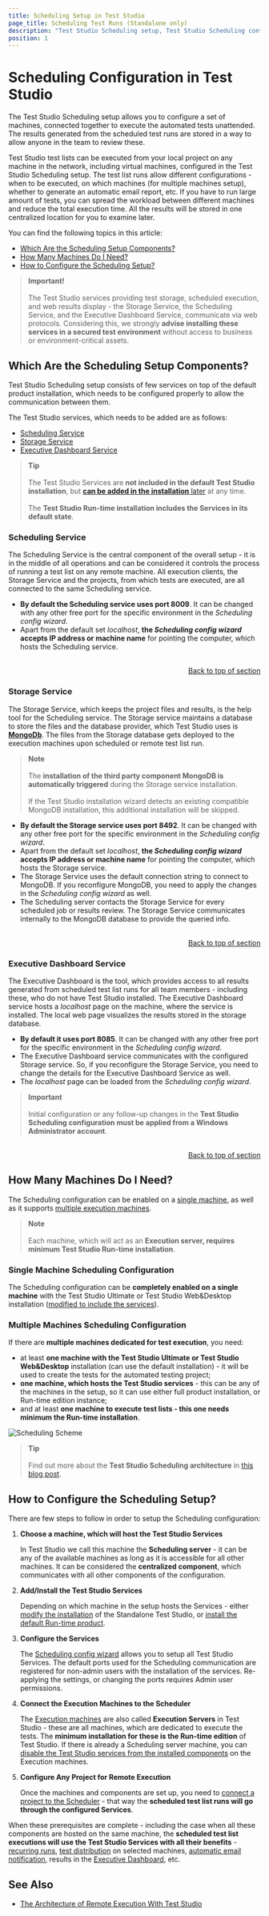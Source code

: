 ```yaml
---
title: Scheduling Setup in Test Studio
page_title: Scheduling Test Runs (Standalone only)
description: "Test Studio Scheduling setup, Test Studio Scheduling configuration. Schedule Test List Runs, Run test lists remotely. How to configure the Test Studio Scheduling setup. What to use the Test Studio scheduling for"
position: 1
---
```

# Scheduling Configuration in Test Studio

The Test Studio Scheduling setup allows you to configure a set of machines, connected together to execute the automated tests unattended. The results generated from the scheduled test runs are stored in a way to allow anyone in the team to review these.

Test Studio test lists can be executed from your local project on any machine in the network, including virtual machines, configured in the Test Studio Scheduling setup. The test list runs allow different configurations - when to be executed, on which machines (for multiple machines setup), whether to generate an automatic email report, etc. If you have to run large amount of tests, you can spread the workload between different machines and reduce the total execution time. All the results will be stored in one centralized location for you to examine later.

You can find the following topics in this article:

- [Which Are the Scheduling Setup Components?](#which-are-the-scheduling-setup-components)
- [How Many Machines Do I Need?](#how-many-machines-do-i-need)
- [How to Configure the Scheduling Setup?](#how-to-configure-the-scheduling-setup)

> __Important!__
> <br>
> <br>
> The Test Studio services providing test storage, scheduled execution, and web results display - the Storage Service, the Scheduling Service, and the Executive Dashboard Service, communicate via web protocols. Considering this, we strongly __advise installing these services in a secured test environment__ without access to business or environment-critical assets.

## Which Are the Scheduling Setup Components?

Test Studio Scheduling setup consists of few services on top of the default product installation, which needs to be configured properly to allow the communication between them.

The Test Studio services, which needs to be added are as follows:

- [Scheduling Service](#scheduling-service)
- [Storage Service](#storage-service)
- [Executive Dashboard Service](#executive-dashboard-service)

> __Tip__
> <br>
> <br>
> The Test Studio Services are __not included in the default Test Studio installation__, but <a href="/prerequisites/installation/add-services" target="_blank">__can be added in the installation__ later</a> at any time.
> <br>
> <br>
> The __Test Studio Run-time installation includes the Services in its default state__.

### Scheduling Service

The Scheduling Service is the central component of the overall setup - it is in the middle of all operations and can be considered it controls the process of running a test list on any remote machine. All execution clients, the Storage Service and the projects, from which tests are executed, are all connected to the same Scheduling service.

- __By default the Scheduling service uses port 8009__. It can be changed with any other free port for the specific environment in the _Scheduling config wizard_.
- Apart from the default set _localhost_, __the _Scheduling config wizard_ accepts IP address or machine name__ for pointing the computer, which hosts the Scheduling service.

<br>
<div><a style="float:right" href="#which-are-the-scheduling-setup-components">Back to top of section</a></div>
<br>

### Storage Service

The Storage Service, which keeps the project files and results, is the help tool for the Scheduling service. The Storage service maintains a database to store the files and the database provider, which Test Studio uses is <a href="https://www.mongodb.com" target="_blank">**MongoDb**</a>. The files from the Storage database gets deployed to the execution machines upon scheduled or remote test list run.

> __Note__
> <br>
> <br>
> The __installation of the third party component MongoDB is automatically triggered__ during the Storage service installation.
> <br>
> <br>
> If the Test Studio installation wizard detects an existing compatible MongoDB installation, this additional installation will be skipped.

- __By default the Storage service uses port 8492__. It can be changed with any other free port for the specific environment in the _Scheduling config wizard_.
- Apart from the default set _localhost_, __the _Scheduling config wizard_ accepts IP address or machine name__ for pointing the computer, which hosts the Storage service.
- The Storage Service uses the default connection string to connect to MongoDB. If you reconfigure MongoDB, you need to apply the changes in the _Scheduling config wizard_ as well.
- The Scheduling server contacts the Storage Service for every scheduled job or results review. The Storage Service communicates internally to the MongoDB database to provide the queried info.

<br>
<div><a style="float:right" href="#which-are-the-scheduling-setup-components">Back to top of section</a></div>
<br>

### Executive Dashboard Service

The Executive Dashboard is the tool, which provides access to all results generated from scheduled test list runs for all team members - including these, who do not have Test Studio installed. The Executive Dashboard service hosts a _localhost_ page on the machine, where the service is installed. The local web page visualizes the results stored in the storage database.

- __By default it uses port 8085__. It can be changed with any other free port for the specific environment in the _Scheduling config wizard_.
- The Executive Dashboard service communicates with the configured Storage service. So, if you reconfigure the Storage Service, you need to change the details for the Executive Dashboard Service as well.
- The _localhost_ page can be loaded from the _Scheduling config wizard_.

> __Important__
> <br>
> <br>
> Initial configuration or any follow-up changes in the __Test Studio Scheduling configuration must be applied from a Windows Administrator account__.

<br>
<div><a style="float:right" href="#which-are-the-scheduling-setup-components">Back to top of section</a></div>
<br>

## How Many Machines Do I Need?

The Scheduling configuration can be enabled on a [single machine](#single-machine-scheduling-configuration), as well as it supports [multiple execution machines](#multiple-machines--scheduling-configuration).

> __Note__
> <br>
> <br>
> Each machine, which will act as an __Execution server, requires minimum Test Studio Run-time installation__.

### Single Machine Scheduling Configuration

The Scheduling configuration can be __completely enabled on a single machine__ with the Test Studio Ultimate or Test Studio Web&Desktop installation (<a href="/prerequisites/installation/add-services" target="_blank">modified to include the services</a>).

### Multiple Machines  Scheduling Configuration

If there are __multiple machines dedicated for test execution__, you need:

- at least __one machine with the Test Studio Ultimate or Test Studio Web&Desktop__ installation (can use the default installation) - it will be used to create  the tests for the automated testing project;
- __one machine, which hosts the Test Studio services__ - this can be any of the machines in the setup, so it can use either full product installation, or Run-time edition instance;
- and at least __one machine to execute test lists - this one needs minimum the Run-time installation__.

![Scheduling Scheme][1]

> __Tip__
> <br>
> <br>
> Find out more about the __Test Studio Scheduling architecture__ in <a href="https://www.telerik.com/blogs/architecture-remote-execution-test-studio" target="_blank">this blog post</a>.

## How to Configure the Scheduling Setup?

There are few steps to follow in order to setup the Scheduling configuration:

1. __Choose a machine, which will host the Test Studio Services__

    In Test Studio we call this machine the __Scheduling server__ - it can be any of the available machines as long as it is accessible for all other machines. It can be considered the __centralized component__, which communicates with all other components of the configuration.
2. __Add/Install the Test Studio Services__

    Depending on which machine in the setup hosts the Services - either <a href="/prerequisites/installation/add-services" target="_blank">modify the installation</a> of the Standalone Test Studio, or <a href="/prerequisites/installation/run-time-install" target="_blank">install the default Run-time product</a>.
3. __Configure the Services__

    The <a href="/automated-tests/scheduling/multiple-machines-scheduling-setup/create-scheduling-server" target="_blank">Scheduling config wizard</a> allows you to setup all Test Studio Services. The default ports used for the Scheduling communication are registered for non-admin users with the installation of the services. Re-applying the settings, or changing the ports requires Admin user permissions.
4. __Connect the Execution Machines to the Scheduler__

    The <a href="/automated-tests/scheduling/multiple-machines-scheduling-setup/create-execution-server" target="_blank">Execution machines</a> are also called __Execution Servers__ in Test Studio - these are all machines, which are dedicated to execute the tests. The __minimum installation for these is the Run-time edition__ of Test Studio. If there is already a Scheduling server machine, you can <a href="/prerequisites/installation/run-time-install#customize-the-test-studio-run-time-installation" target="_blank">disable the Test Studio services from the installed components</a> on the Execution machines.
5. __Configure Any Project for Remote Execution__

    Once the machines and components are set up, you need to <a href="/automated-tests/scheduling/connect-to-scheduling-server" target="_blank">connect a project to the Scheduler</a> - that way the __scheduled test list runs will go through the configured Services__.

When these prerequisites are complete - including the case when all these components are hosted on the same machine, the __scheduled test list executions will use the Test Studio Services with all their benefits__ - <a href="/automated-tests/scheduling/schedule-execution#step-1" target="_blank">recurring runs</a>, <a href="/automated-tests/scheduling/schedule-execution#step-2" target="_blank">test distribution</a> on selected machines, <a href="/automated-tests/scheduling/schedule-execution#step-3" target="_blank">automatic email notification</a>, results in the <a href="/automated-tests/scheduling-results/dashboard/results" target="_blank">Executive Dashboard</a>, etc.

## See Also

* <a href="https://www.telerik.com/blogs/architecture-remote-execution-test-studio" target="_blank">The Architecture of Remote Execution With Test Studio</a>

[10]: /img/features/scheduling-test-runs/overview/fig1.png
[1]: /img/automated-tests/scheduling/overview/scheduling-setup-revamp.png